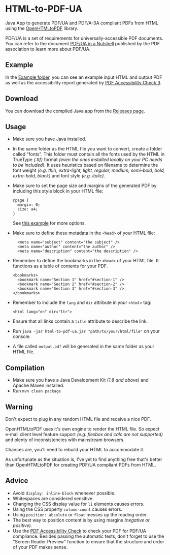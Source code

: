 # HTML-to-PDF-UA

Java App to generate PDF/UA and PDF/A-3A compliant PDFs from HTML using the [OpenHTMLtoPDF](https://github.com/danfickle/openhtmltopdf) library.

PDF/UA is a set of requirements for universally-accessible PDF documents. You can refer to the document [PDF/UA in a Nutshell](https://github.com/jialiang/HTML-to-PDF-UA/blob/master/PDFUA-in-a-Nutshell-PDFUA.pdf) published by the PDF association to learn more about PDF/UA.

## Example

In the [Example folder](https://github.com/jialiang/HTML-to-PDF-UA/tree/master/example), you can see an example input HTML and output PDF as well as the accessibility report generated by [PDF Accessibility Check 3](https://www.access-for-all.ch/en/pdf-accessibility-checker.html).

## Download

You can download the compiled Java app from the [Releases page](https://github.com/jialiang/HTML-to-PDF-UA/releases/).

## Usage

- Make sure you have Java installed.
- In the same folder as the HTML file you want to convert, create a folder called "fonts". This folder must contain all the fonts used by the HTML in TrueType _(.ttf)_ format _(even the ones installed locally on your PC needs to be included)_. It uses heuristics based on filename to determine the font weight _(e.g. thin, extra-light, light, regular, medium, semi-bold, bold, extra-bold, black)_ and font style _(e.g. italic)_.
- Make sure to set the page size and margins of the generated PDF by including this style block in your HTML file:

  ```
  @page {
    margin: 0;
    size: a4;
  }
  ```

  See [this example](https://github.com/danfickle/openhtmltopdf/wiki/Page-features) for more options.

- Make sure to define these metadata in the `<head>` of your HTML file:

  ```
    <meta name="subject" content="the subject" />
    <meta name="author" content="the author" />
    <meta name="description" content="the description" />
  ```

- Remember to define the bookmarks in the `<head>` of your HTML file. It functions as a table of contents for your PDF.

  ```
  <bookmarks>
    <bookmark name="Section 1" href="#section-1" />
    <bookmark name="Section 2" href="#section-2" />
    <bookmark name="Section 3" href="#section-3" />
  </bookmarks>
  ```

- Remember to include the `lang` and `dir` attribute in your `<html>` tag:

  ```
  <html lang="en" dir="ltr">
  ```

- Ensure that all links contain a `title` attribute to describe the link.
- Run `java -jar html-to-pdf-ua.jar "path/to/your/html/file"` on your console.
- A file called `output.pdf` will be generated in the same folder as your HTML file.

## Compilation

- Make sure you have a Java Development Kit _(1.8 and above)_ and Apache Maven installed.
- Run `mvn clean package`

## Warning

Don't expect to plug in any random HTML file and receive a nice PDF.

OpenHTMLtoPDF uses it's own engine to render the HTML file. So expect e-mail client level feature support _(e.g. flexbox and calc are not supported)_ and plenty of inconsistencies with mainstream browsers.

Chances are, you'll need to rebuild your HTML to accommodate it.

As unfortunate as the situation is, I've yet to find anything free that's better than OpenHTMLtoPDF for creating PDF/UA compliant PDFs from HTML.

## Advice

- Avoid `display: inline-block` whenever possible.
- Whitespaces are considered sensitive.
- Changing the CSS display value for `li` elements causes errors.
- Using the CSS property `column-count` causes errors.
- Using `position: absolute` or `float` messes up the reading order.
- The best way to position content is by using margins _(negative or positive)_.
- Use the [PDF Accessibility Check](https://www.access-for-all.ch/en/pdf-accessibility-checker.html) to check your PDF for PDF/UA compliance. Besides passing the automatic tests, don't forget to use the "Screen Reader Preview" function to ensure that the structure and order of your PDF makes sense.
